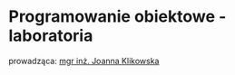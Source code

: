# Programowanie obiektowe - laboratoria

prowadząca: [mgr inż. Joanna Klikowska](https://www.kssk.pwr.edu.pl/users/klikowska)

